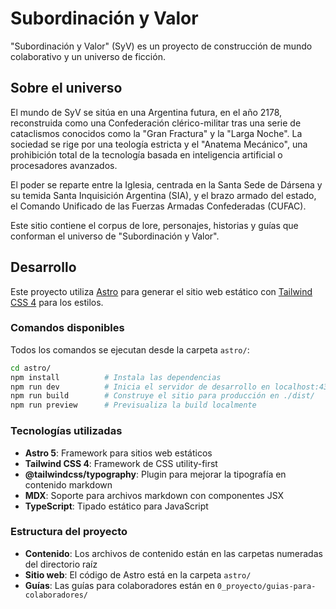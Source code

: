 # Subordinación y Valor

"Subordinación y Valor" (SyV) es un proyecto de construcción de mundo colaborativo y un universo de ficción.

## Sobre el universo

El mundo de SyV se sitúa en una Argentina futura, en el año 2178, reconstruida como una Confederación clérico-militar tras una serie de cataclismos conocidos como la "Gran Fractura" y la "Larga Noche". La sociedad se rige por una teología estricta y el "Anatema Mecánico", una prohibición total de la tecnología basada en inteligencia artificial o procesadores avanzados.

El poder se reparte entre la Iglesia, centrada en la Santa Sede de Dársena y su temida Santa Inquisición Argentina (SIA), y el brazo armado del estado, el Comando Unificado de las Fuerzas Armadas Confederadas (CUFAC).

Este sitio contiene el corpus de lore, personajes, historias y guías que conforman el universo de "Subordinación y Valor".

## Desarrollo

Este proyecto utiliza [Astro](https://astro.build) para generar el sitio web estático con [Tailwind CSS 4](https://tailwindcss.com) para los estilos.

### Comandos disponibles

Todos los comandos se ejecutan desde la carpeta `astro/`:

```bash
cd astro/
npm install          # Instala las dependencias
npm run dev          # Inicia el servidor de desarrollo en localhost:4321
npm run build        # Construye el sitio para producción en ./dist/
npm run preview      # Previsualiza la build localmente
```

### Tecnologías utilizadas

- **Astro 5**: Framework para sitios web estáticos
- **Tailwind CSS 4**: Framework de CSS utility-first
- **@tailwindcss/typography**: Plugin para mejorar la tipografía en contenido markdown
- **MDX**: Soporte para archivos markdown con componentes JSX
- **TypeScript**: Tipado estático para JavaScript

### Estructura del proyecto

- **Contenido**: Los archivos de contenido están en las carpetas numeradas del directorio raíz
- **Sitio web**: El código de Astro está en la carpeta `astro/`
- **Guías**: Las guías para colaboradores están en `0_proyecto/guias-para-colaboradores/`

